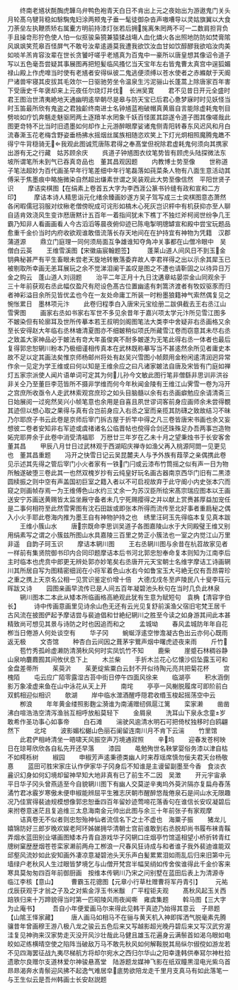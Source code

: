 <!-- { "loadSidebar": true } -->
　　终南老馗状酕醄虎韡乌弁鸭色袍青天白日不肯出上元之夜始出为游遨鬼门关头月轮髙乌犍背稳如駼騊鬼妇涂两颊鬼子垂一髦徒御杂沓声嗷嘈导以灵姑旗翼以大食刀荼垒左执鞭质矫右属櫜方明前持漆灯张若后拥旄离朱罔两不可一二数肩担背负手且操竒形狞色使人怕一似抠骏枭獍兼猿猱战塲人血化燐火各出照地防防如焚膏隂风飒飒笑荒皋百怪屏气不敢号汝辈逺遁莫我遭我欲饮汝血甘如饮醇醪我欲啗汝肉美如啖羊羔肯容汝辈在世长贪饕吁嗟乎老馗真为百鬼中一豪所以唐皇想其像诏令道子写以五色毫吾尝疑其事展图再把短髪临风搔忆当天宝年左右皆鬼曹太真宫中逞狐媚禄山殿上作虎嘷当时使有老馗者安得纵彼二鬼逃便须缚以苍水使者之赤縧献于天阍尸诸兽牢寝其皮拔其毛效尔一日驱驰劳坐令温泉生污泥骊山长蓬蒿上除唐家百年害下受唐史千年褒却来上元夜任尔烧灯并伐　长洲吴寛
　　君不见昔日开元全盛时君王图治世清夷絶地天通幽明逺举朝尽是皋与防天宝已后君心惫梦寐时时见妖怪当时玉笛最所欣有鬼盗之君独齘终南进士名钟馗蓝袍破帽真黄眉自言能除虚耗鬼刳目劈啖如疗饥奔魑走魅驱罔两土逐羵羊水罔象千妖百怪匿其踪遂令道子图其像嗟哉此图更竒特不比当时旧遗墨如何却作上元游醉眼摩娑诸鬼侧青阳转春东风迟风和月白流春澌玉花老梅含野姿垂杨拂水摇烟丝属族相随恣欢笑上下灯光炯相照魔腾鬼趭不得宁牛背穏骑无我观此图诚荒唐陈君得之奉髙堂但祝除君虚耗鬼何须向其携家出游有无之行藏　姑苏顾余庆
　　呉道子钟馗图衣纹笔势皆有顾虎头陆探微法东坡所谓笔所未到气已吞真竒品也　董其昌观因题
　　内教博士势至像
　　世称道子笔法超妙为百代画圣早年行笔差细中年行笔磊落如莼菜条人物有八面生意活动其傅采于焦墨痕中略施微染自然超出缣素世谓之吴装观此大势至像信然　平阳世贤子识
　　摩诘奕棋图【在绢素上卷首五大字为李西涯公篆书钤缝有政和宣和二方印】
　　摩诘本诗人精思诣元化绪余臻画妙遂方吴子驾写成三士奕棋图意态萧然各闲暇儒冠羽服对纹楸老僧傍晲成可诧形如槁木心死灰岂识枰中有机获抑亦至人聊自适肯效浇风生变诈厯唐黙计五百年一着指间犹未下樵丁不独烂斧柯阅世纷争几王霸乃知非人看画画看人今古滔滔等晨夜俯仰迹已陈电掣明牕罅宣和殿中尝宝玩题品愈重千金价当时内府收欲观谁敢借流落长存天地间在在护持宜有神物为凭籍　汉郡蒲道源
　　鼎立门庭理一同何须局面互争雄谁知夺角冲关事都在山僧冷眼中　吴僧白云英
　　王维雪溪图【宋徽庙宸翰题签】
　　蓬莱山道人间风日不到玉金钥典秘甚严有平生畜眼未尝老天旋地转散落委弃故人李君祥得之出以示余其犀玉已被剔取所幸画无恙耳展玩之余不觉涕泪阑干盖叹是图之不遭也请靳固之以待异日万金之购云　蓬山道人刘诩题
　　治平二年正月十九日沈遘章岵晏崇金山同观余于三十年前获观右丞此幅仅盈尺有咫设色髙古位置幽逺有刺篙济渡者有牧奴驱豕而归者神彩溢目余所见皆优孟也今在一友处命庸工所装一时粉墨狼籍神气索然偶复见之惋怅累日　墨林项元汴
　　此卷归程季白入唐宋元宝绘册二跋俱截去王右丞江山雪霁图
　　画家右丞如书家右军世不多见余昔年于嘉兴项太学元汴所见雪江图多不皴染但有轮廓耳及世所传摹本若王叔明剑阁图笔法大类李中舍疑非右丞画格又余至长安得赵大年临右丞林塘清夏图亦不细皴稍似项氏所藏雪江卷而窃意其未尽右丞之致盖大家神品必于皴法有竒大年虽俊爽不耐多皴遂为无笔此得右丞一体者也最后复得郭忠恕辋川粉本乃极细谨相传真本在武林既称摹写当不甚逺然余所见者庸史本故不足以定其画法矣惟京师杨邮州将处有赵吴兴雪图小帧颇用金粉闲逺清润迥异常作余一见定为学王维或曰何以知是王维余应之曰凡诸家皴法自唐及宋皆有门庭如禅灯五家宗派使人闻片语单词可定其为何儿孙今文敏此图行笔非僧繇非思训非洪谷非关仝乃至董巨李范皆所不摄非学维而何今年秋闻金陵有王维江山霁雪一卷为冯开之宫庶所收亟令人走武林索观宫庶珍之如头目脑髓以余有右丞画癖勉应余请清斋三日始展阅一过宛然吴兴小帧笔意也余用是自喜且夙世谬词客前身应画师余未尝得覩其迹但以想心取之果得与真有合岂前身应入右丞之室而亲揽其防礴之致故结习不昧乃尔耶庶子书云此卷是京师后宰门拆古屋于折竿中得之凡三卷皆唐宋书画也余又妄想彼二卷者安知非右军迹或虞禇诸名公临晋帖也傥得合剑还珠殊足办吾两事岂造物妬完耶畀余于此卷中消受清福耶　万厯廿三年岁在乙未十月之望秉烛书于长安客舍董其昌
　　甲辰八月廿日过武林观于西湖昭庆禅寺如渔父再入桃源阿閦一见更见也　董其昌重题
　　冯开之快雪日记云吴昆麓夫人与予外族有葭莩之亲偶携此卷见示述其先得之管后宰门小火者家有一铁门闩或云漆布竹筒摇之似有声一日为物所触遂破堕三卷此其一也然双槐岁抄有云纯皇好玩名画古器南京西华门旧有二黒漆圆椟振之则中空有声盖国初巨室之籍入者以不可启视故弃于此守阍小内史张本穴而窥之则画帧存焉一为王维傅色山水约三丈余一为苏汉臣所绘宋髙宗瑞应图本以王画送安宁苏画送黄赐皆太监坐厰守备者未几宁死赐撄得之并以献上赏赉甚厚益加宠任是二事何相符至此然雪霁图有沈石田跋或即张本所得而流传至北好事者重扃秘之偶入小火手耶此卷海内推为墨王自有神物护持之也　绣里汪砢玉先得临本复见真本跋
　　王维小簇山水
　　唐宗既命李思训吴道子各图嘉陵山水于大同殿璧王维又别用绢素写之谓之小簇兹所图山水具嘉陵三百里之势正小簇法也一室之内觉江山万里非遥　自韵子珂玉识
　　摩诘本辋川图
　　王右丞辋川图与余昔在杭苕故家见者一样前有集贤院御书印内合同印题摩诘本后书河北郭忠恕奉命复本则知为江南李后主时临本也虎贲中郎更无辨处郭亦妙笔矣右丞唐开元天宝朝士名维字摩诘工诗画辋川其所居自写为图精密细润在小将军着色山水右今如鲁宝玉大弓絶无仅有吾昂霄珍之重之携上天京名公相一见赏识鉴定价增十倍　大德戊戌冬至庐陵民八十叟李珏元晖跋又诗
　　园图亲画早流传已是人间五百年凝碧池头秋句在当时几负此林泉
　　辋川图本二本此从矮本所临画格高絶观此犹有生意为赋短句　袁桷【清容字伯长】
　　诗中传画意画里见诗余山色无还有云光见复舒前溪渔父宿旧宅梵王居千古风流在披图俨起予摩诘尝与裴迪倡和廿絶纪辋川之胜至今读之如身游其间此本甚精致尚可想见其景与诗防之时也因追而和之
　　孟城坳
　　春风孟城防年年自花栁当日倦游人何处谈空有
　　华子冈
　　蜿蜒浮逺空惨澹凝古色出云亦何心既雨返无极
　　文杏馆
　　种杏白云间因之葺茅宇鸎声烟中曙虎迹夜来雨
　　斤竹
　　苞竹秀孤岭虚濑防清漪秋风何时实凤饥竹不知
　　鹿柴
　　崖蹙石林稠谷静山泉响麏麚囿其间攸伏息下上
　　木兰柴
　　手折木兰花心忆懐沙侣坠露玉可和金盘差蒂所
　　茱萸沜
　　茱茰绽紫粟白云封不开似待陶元亮共把菊花杯
　　宫槐陌
　　屯云应广陌零露湿古苔中街日停午四面风徐来
　　临湖亭
　　积水涵倒影万象凌虚来鱼在山中泳花从天上开
　　南垞
　　亭亭一风榭脱履席可即阶前白双鹤相迎似相识
　　欹湖
　　岸中临水澨酒醒呼隠君收缗玉梭起摇荡空中云
　　栁浪
　　年年黄金缕照影麴尘漪谁为南浦赠纫佩扈江篱
　　栾家濑
　　凿凿沸白喧浩浩空清泻渔翁互相呼放船莫轻下
　　金屑泉
　　洗耳山下泉永念童岁敢希作圣功事心如事帝
　　白石滩
　　湍驶风逾清水明石可把倚杖独移时白鸥翩然下
　　北垞
　　波影媚松樾山色丽石阑留连南川月不肯下云湍
　　竹里馆
　　此君俨相峙清坐一晤啸天风振空声万境通寂照
　　辛坞
　　迎春发苍柯映日在琼萼欣欣各自私先开还早落
　　漆园
　　黾勉殉世名鞅掌婴俗务漆以津自枯不如樗栎树
　　椒园
　　申椒芳声逺秉德类幽人时来荐瑶席慎勿佞夫君天台杨敬惪
　　蓝田可胜宋家庄认作伊家华子冈身后不知谁是主谩留副墨至今香　食淡衣麄识幻身如何幻境却留神早知大地非真有已了前生不二因　吴澂
　　开元宇宙承平日华子冈头曾燕适至今自貌辋川图下有幽人交莫逆辛夷坞外萸沜隔亦复扁舟舂荡潏竹君冰霰岁寒傲未便申椒能辨屈平生雅志厌朝市醒醉悠哉倦泉石是间山水无限趣况乃佳賔得裴迪规模想像郭忠恕垂四百年留妙迹莺啼花落香句在谁信长安叹凝碧后来拊卷意迷茫且复追维三太息海南金元帅出此图与余三十年前张子有家观摩
　　诘真卷无不似者则忠恕殆神仙者流信名下之士不虚也　海粟子振
　　猪龙儿嬉锦防好三郎岁晚欢娱老阿环姊娣拥华清朝士宫前谁敢到右丞脱却尚书履布袜青鞵弄烟水蓝田别业堪画图矮本丹青自游戏华子冈辋口庄烟亭竹馆遥相望小桥折转青红牕树窠歴歴烟苍苍栾家濑前两舟工栁浪一尺春风狂诗成与和者谁子我外裴迪谁能双邱壑风流妙如此安知画外凄凉意凝碧池头天乐声白髪累累泪如雨乱后归来旧第中元墙绿户老秋风人生过眼皆梦境乞与山僧开梵宫半幅吴绡如传舍俟谁得此千金价客来寒具莫匆匆四百年前御厨画　按维本传辋川乃宋之问别墅在蓝田后表上为清源寺　临江李核【意山】
　　曹霸玉花骢图【元章小行草杜赠曹将军丹青引】
　　元祐戊辰获观于才翁之子及之对紫金浮玉书米黻　广平程钜夫观
　　髙秋风起玉关西踣铁归来十万蹄貌得当时第一匹昭陵风雨夜闻嘶　雍虞集题
　　斡马图【三大字为止庵书】
　　吾自小年便爱画马尔来得此见韩干真迹乃始得其意云　子昻题【山隂王怿家藏】
　　唐人画马如相马不在骊与黄天机入神即挥洒气脱毫素先腾骧昔年曾画穆王游八极八龙之骏云五色后来又写越影超光晚丹碧后来又写汉武穷渥洼复见神驹来汉家势走灭没开风沙壮哉此马健且雄玉花遍身云满鬃首如渴乌眼如电皎如疋练横晴空使之陷阵当破敌万马不敢先秋风如何解鞍脱其局纵尔俶傥如游龙若不见四海罢征战九夷尽梯航方将却尔宛水之西归尔华山之阳幸逢韩供奉冩尔神杜拾遗歌尔良赠尔支道林爱尔神骏悬髙堂　陆游题龙媒神飞影在纸双瞳黒湿电光紫乌首昻昻渴奔水青鬃迎风拂不起逸气难居皁底势欲陪龙走千里月支真马有如此落笔一与王生似云是吾州韩画士长安赵説题
